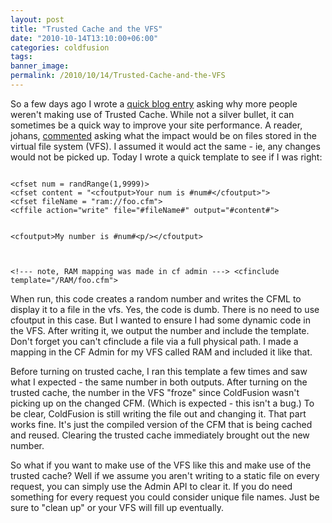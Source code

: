 ```yaml
---
layout: post
title: "Trusted Cache and the VFS"
date: "2010-10-14T13:10:00+06:00"
categories: coldfusion 
tags: 
banner_image: 
permalink: /2010/10/14/Trusted-Cache-and-the-VFS
---
```


So a few days ago I wrote a <a href="http://www.raymondcamden.com/index.cfm/2010/10/13/Why-arent-you-using-Trusted-Cache">quick blog entry</a> asking why more people weren't making use of Trusted Cache. While not a silver bullet, it can sometimes be a quick way to improve your site performance. A reader, johans, <a href="http://www.coldfusionjedi.com/index.cfm/2010/10/13/Why-arent-you-using-Trusted-Cache#c8CB03A28-B62A-C0C4-DE3D4EC8ABD734D1">commented</a> asking what the impact would be on files stored in the virtual file system (VFS). I assumed it would act the same - ie, any changes would not be picked up. Today I wrote a quick template to see if I was right:
<!--more-->
<p>

<code>
&lt;cfset num = randRange(1,9999)&gt;
&lt;cfset content = "&lt;cfoutput&gt;Your num is #num#&lt;/cfoutput&gt;"&gt;
&lt;cfset fileName = "ram://foo.cfm"&gt;
&lt;cffile action="write" file="#fileName#" output="#content#"&gt;

&lt;cfoutput&gt;My number is #num#&lt;p/&gt;&lt;/cfoutput&gt;

&lt;!--- note, RAM mapping was made in cf admin ---&gt;
&lt;cfinclude template="/RAM/foo.cfm"&gt;
</code>

<p>

When run, this code creates a random number and writes the CFML to display it to a file in the vfs. Yes, the code is dumb. There is no need to use cfoutput in this case. But I wanted to ensure I had some dynamic code in the VFS. After writing it, we output the number and include the template. Don't forget you can't cfinclude a file via a full physical path. I made a mapping in the CF Admin for my VFS called RAM and included it like that. 

<p>

Before turning on trusted cache, I ran this template a few times and saw what I expected - the same number in both outputs. After turning on the trusted cache, the number in the VFS "froze" since ColdFusion wasn't picking up on the changed CFM. (Which is expected - this isn't a bug.) To be clear, ColdFusion is still writing the file out and changing it. That part works fine. It's just the compiled version of the CFM that is being cached and reused. Clearing the trusted cache immediately brought out the new number. 

<p>

So what if you want to make use of the VFS like this and make use of the trusted cache? Well if we assume you aren't writing to a static file on every request, you can simply use the Admin API to clear it. If you do need something for every request you could consider unique file names. Just be sure to "clean up" or your VFS will fill up eventually.